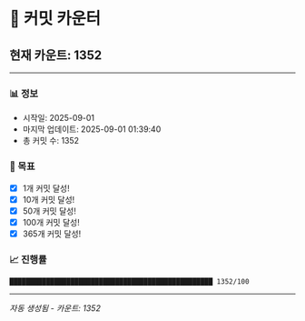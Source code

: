 # 🔢 커밋 카운터

## 현재 카운트: 1352

---

### 📊 정보
- 시작일: 2025-09-01
- 마지막 업데이트: 2025-09-01 01:39:40
- 총 커밋 수: 1352

### 🎯 목표
- [x] 1개 커밋 달성!
- [x] 10개 커밋 달성!
- [x] 50개 커밋 달성!
- [x] 100개 커밋 달성!
- [x] 365개 커밋 달성!

### 📈 진행률
```
██████████████████████████████████████████████████ 1352/100
```

---
*자동 생성됨 - 카운트: 1352*
